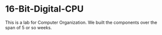# 16-Bit-Digital-CPU
This is a lab for Computer Organization. We built the components over the span of 5 or so weeks.
